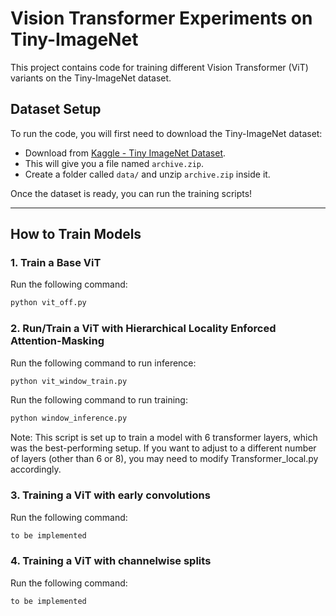 # Vision Transformer Experiments on Tiny-ImageNet

This project contains code for training different Vision Transformer (ViT) variants on the Tiny-ImageNet dataset.

## Dataset Setup

To run the code, you will first need to download the Tiny-ImageNet dataset:

- Download from [Kaggle - Tiny ImageNet Dataset](https://www.kaggle.com/datasets/akash2sharma/tiny-imagenet).
- This will give you a file named `archive.zip`.
- Create a folder called `data/` and unzip `archive.zip` inside it.


Once the dataset is ready, you can run the training scripts!

---

## How to Train Models

### 1. Train a Base ViT
Run the following command:
```bash
python vit_off.py
```

### 2. Run/Train a ViT with Hierarchical Locality Enforced Attention-Masking
Run the following command to run inference:
```bash
python vit_window_train.py
```
Run the following command to run training:
```bash
python window_inference.py
```

Note:
This script is set up to train a model with 6 transformer layers, which was the best-performing setup.
If you want to adjust to a different number of layers (other than 6 or 8), you may need to modify Transformer_local.py accordingly.

### 3. Training a ViT with early convolutions
Run the following command:
```bash
to be implemented
```

### 4. Training a ViT with channelwise splits
Run the following command:
```bash
to be implemented
```





